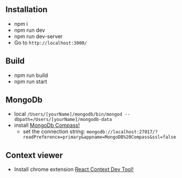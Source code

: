 ## Installation

- npm i 
- npm run dev
- npm run dev-server
- Go to `http://localhost:3000/`

## Build

- npm run build
- npm run start

## MongoDb

- local `/Users/[yourName]/mongodb/bin/mongod --dbpath=/Users/[yourName]/mongodb-data`
- install [MongoDb Compass!](https://www.mongodb.com/try/download/compass)
  - set the connection string: `mongodb://localhost:27017/?readPreference=primary&appname=MongoDB%20Compass&ssl=false`
  
## Context viewer
- Install chrome extension [React Context Dev Tool!](https://chrome.google.com/webstore/detail/react-context-devtool/oddhnidmicpefilikhgeagedibnefkcf?hl=en) 
